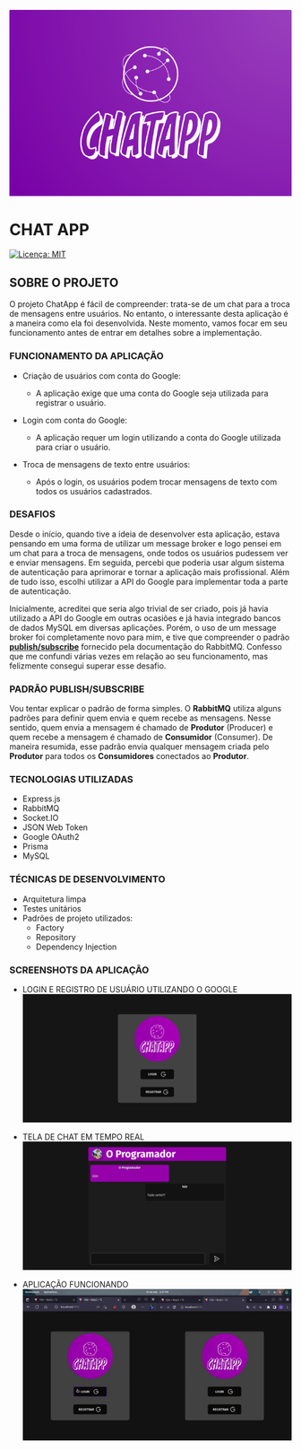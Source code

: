 ![Logo do ChatApp](documentation/images/chatAppLogo.png)

# CHAT APP

[![Licença: MIT](https://img.shields.io/badge/Licença-MIT-green.svg)](https://github.com/luizrgf2/chat/blob/main/LICENSE)

## SOBRE O PROJETO 

O projeto ChatApp é fácil de compreender: trata-se de um chat para a troca de mensagens entre usuários. No entanto, o interessante desta aplicação é a maneira como ela foi desenvolvida. Neste momento, vamos focar em seu funcionamento antes de entrar em detalhes sobre a implementação.

### FUNCIONAMENTO DA APLICAÇÃO

- Criação de usuários com conta do Google:
    - A aplicação exige que uma conta do Google seja utilizada para registrar o usuário.

- Login com conta do Google:
    - A aplicação requer um login utilizando a conta do Google utilizada para criar o usuário.

- Troca de mensagens de texto entre usuários:
    - Após o login, os usuários podem trocar mensagens de texto com todos os usuários cadastrados.

### DESAFIOS

Desde o início, quando tive a ideia de desenvolver esta aplicação, estava pensando em uma forma de utilizar um message broker e logo pensei em um chat para a troca de mensagens, onde todos os usuários pudessem ver e enviar mensagens. Em seguida, percebi que poderia usar algum sistema de autenticação para aprimorar e tornar a aplicação mais profissional. Além de tudo isso, escolhi utilizar a API do Google para implementar toda a parte de autenticação.

Inicialmente, acreditei que seria algo trivial de ser criado, pois já havia utilizado a API do Google em outras ocasiões e já havia integrado bancos de dados MySQL em diversas aplicações. Porém, o uso de um message broker foi completamente novo para mim, e tive que compreender o padrão [**publish/subscribe**](https://www.rabbitmq.com/tutorials/tutorial-three-javascript.html) fornecido pela documentação do RabbitMQ. Confesso que me confundi várias vezes em relação ao seu funcionamento, mas felizmente consegui superar esse desafio.

### PADRÃO PUBLISH/SUBSCRIBE

Vou tentar explicar o padrão de forma simples. O **RabbitMQ** utiliza alguns padrões para definir quem envia e quem recebe as mensagens. Nesse sentido, quem envia a mensagem é chamado de **Produtor** (Producer) e quem recebe a mensagem é chamado de **Consumidor** (Consumer). De maneira resumida, esse padrão envia qualquer mensagem criada pelo **Produtor** para todos os **Consumidores** conectados ao **Produtor**.

### TECNOLOGIAS UTILIZADAS

- Express.js
- RabbitMQ
- Socket.IO
- JSON Web Token
- Google OAuth2
- Prisma
- MySQL

### TÉCNICAS DE DESENVOLVIMENTO

- Arquitetura limpa
- Testes unitários
- Padrões de projeto utilizados:
    - Factory
    - Repository
    - Dependency Injection

### SCREENSHOTS DA APLICAÇÃO

- LOGIN E REGISTRO DE USUÁRIO UTILIZANDO O GOOGLE
 <img src="documentation/images/login.png"></img>

- TELA DE CHAT EM TEMPO REAL
 <img src="documentation/images/chat.png"></img>


- APLICAÇÃO FUNCIONANDO
 <img src="documentation/images/appRun.gif"></img>